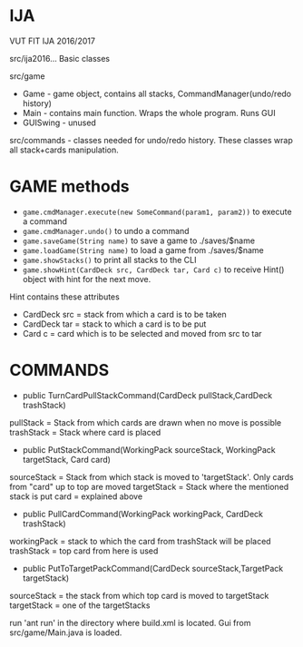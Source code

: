 # IJA
VUT FIT IJA 2016/2017

src/ija2016... Basic classes

src/game
- Game - game object, contains all stacks, CommandManager(undo/redo history)
- Main - contains main function. Wraps the whole program. Runs GUI
- GUISwing - unused

src/commands - classes needed for undo/redo history. These classes wrap all stack+cards manipulation.
# GAME methods
- ```game.cmdManager.execute(new SomeCommand(param1, param2))```
    to execute a command
- ```game.cmdManager.undo()```
    to undo a command
- ```game.saveGame(String name)```
    to save a game to ./saves/$name
- ```game.loadGame(String name)```
    to load a game from ./saves/$name
- ```game.showStacks()```
    to print all stacks to the CLI
- ```game.showHint(CardDeck src, CardDeck tar, Card c)```
    to receive Hint() object with hint for the next move.

Hint contains these attributes

- CardDeck src = stack from which a card is to be taken
- CardDeck tar = stack to which a card is to be put
- Card c = card which is to be selected and moved from src to tar

# COMMANDS
- public TurnCardPullStackCommand(CardDeck pullStack,CardDeck trashStack)

pullStack = Stack from which cards are drawn when no move is possible
trashStack = Stack where card is placed

- public PutStackCommand(WorkingPack sourceStack, WorkingPack targetStack, Card card)

sourceStack = Stack from which stack is moved to 'targetStack'. Only cards from "card" up to top are moved
targetStack = Stack where the mentioned stack is put
card = explained above

- public PullCardCommand(WorkingPack workingPack, CardDeck trashStack)

workingPack = stack to which the  card from trashStack will be placed
trashStack = top card from here is used

- public PutToTargetPackCommand(CardDeck sourceStack,TargetPack targetStack)

sourceStack = the stack from which top card is moved to targetStack
targetStack = one of the targetStacks

run 'ant run' in the directory where build.xml is located. Gui from src/game/Main.java is loaded.
